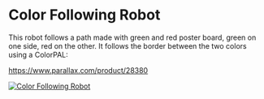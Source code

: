 # Color Following Robot

This robot follows a path made with green and red poster board, green on one side, red on the other.  It follows the border between the two colors using a ColorPAL:

https://www.parallax.com/product/28380

[![Color Following Robot](http://img.youtube.com/vi/Dhmc0OuE2YM/0.jpg)](http://www.youtube.com/watch?v=Dhmc0OuE2YM)